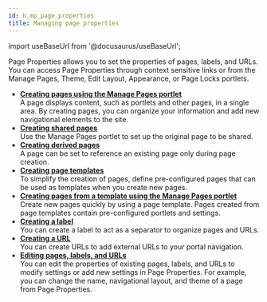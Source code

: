 ```yaml
---
id: h_mp_page_properties
title: Managing page properties
---
```

import useBaseUrl from '@docusaurus/useBaseUrl';



Page Properties allows you to set the properties of pages, labels, and URLs. You can access Page Properties through context sensitive links or from the Manage Pages, Theme, Edit Layout, Appearance, or Page Locks portlets.

-   **[Creating pages using the Manage Pages portlet](h_mp_create_pages.md)**  
A page displays content, such as portlets and other pages, in a single area. By creating pages, you can organize your information and add new navigational elements to the site.
-   **[Creating shared pages](mp_create_shared_pages.md)**  
Use the Manage Pages portlet to set up the original page to be shared.
-   **[Creating derived pages](mp_create_derived_pages.md)**  
A page can be set to reference an existing page only during page creation.
-   **[Creating page templates](h_mp_create_page_templates.md)**  
To simplify the creation of pages, define pre-configured pages that can be used as templates when you create new pages.
-   **[Creating pages from a template using the Manage Pages portlet](h_mp_create_page_from_template.md)**  
Create new pages quickly by using a page template. Pages created from page templates contain pre-configured portlets and settings.
-   **[Creating a label](h_mp_create_labels.md)**  
You can create a label to act as a separator to organize pages and URLs.
-   **[Creating a URL](h_mp_create_url.md)**  
You can create URLs to add external URLs to your portal navigation.
-   **[Editing pages, labels, and URLs](h_mp_edit_pages.md)**  
You can edit the properties of existing pages, labels, and URLs to modify settings or add new settings in Page Properties. For example, you can change the name, navigational layout, and theme of a page from Page Properties.

